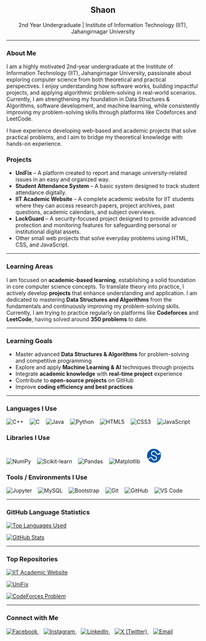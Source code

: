 <h2 align="center">Shaon</h2>
<p align="center">
  2nd Year Undergraduate | Institute of Information Technology (IIT), Jahangirnagar University  
</p>

<hr/>

<h3>About Me</h3>
<p>
  I am a highly motivated 2nd-year undergraduate at the Institute of Information Technology (IIT), Jahangirnagar University, passionate about exploring computer science from both theoretical and practical perspectives. I enjoy understanding how software works, building impactful projects, and applying algorithmic problem-solving in real-world scenarios. Currently, I am strengthening my foundation in Data Structures & Algorithms, software development, and machine learning, while consistently improving my problem-solving skills through platforms like Codeforces and LeetCode.

I have experience developing web-based and academic projects that solve practical problems, and I aim to bridge my theoretical knowledge with hands-on experience.
</p>

<h3>Projects</h3>
<ul>
  <li><strong>UniFix</strong> – A platform created to report and manage university-related issues in an easy and organized way.</li>
  <li><strong>Student Attendance System</strong> – A basic system designed to track student attendance digitally.</li>
 
  
  <!-- ===== Recent Projects ===== -->
  <li><strong>IIT Academic Website</strong> – A complete academic website for IIT students where they can access research papers, project archives, past questions, academic calendars, and subject overviews.</li>
  <li><strong>LockGuard</strong> – A security-focused project designed to provide advanced protection and monitoring features for safeguarding personal or institutional digital assets.</li>
   <li>Other small web projects that solve everyday problems using HTML, CSS, and JavaScript.</li>
</ul>


<hr/>
<h3>Learning Areas</h3>

<p>
  I am focused on <strong>academic-based learning</strong>, establishing a solid foundation in core computer science concepts.  
  To translate theory into practice, I actively develop <strong>projects</strong> that enhance understanding and application.  
  I am dedicated to mastering <strong>Data Structures and Algorithms</strong> from the fundamentals and continuously improving my problem-solving skills.  
  Currently, I am trying to practice regularly on platforms like <strong>Codeforces</strong> and <strong>LeetCode</strong>, having solved around <strong>350 problems</strong> to date.
</p>


<hr/>
<h3>Learning Goals</h3>
<ul>
  <li>Master advanced <strong>Data Structures & Algorithms</strong> for problem-solving and competitive programming</li>
  <li>Explore and apply <strong>Machine Learning & AI</strong> techniques through projects</li>
  <li>Integrate <strong>academic knowledge</strong> with <strong>real-time project</strong> experience</li>
  <li>Contribute to <strong>open-source projects</strong> on GitHub</li>
  <li>Improve <strong>coding efficiency and best practices</strong></li>
</ul>


<hr/>
<h3>Languages I Use</h3>
<p>
  <img src="https://cdn.jsdelivr.net/gh/devicons/devicon/icons/cplusplus/cplusplus-original.svg" alt="C++" width="40" height="40"/> &nbsp;&nbsp;
  <img src="https://cdn.jsdelivr.net/gh/devicons/devicon/icons/c/c-original.svg" alt="C" width="40" height="40"/> &nbsp;&nbsp;
  <img src="https://cdn.jsdelivr.net/gh/devicons/devicon/icons/java/java-original.svg" alt="Java" width="40" height="40"/> &nbsp;&nbsp;
  <img src="https://cdn.jsdelivr.net/gh/devicons/devicon/icons/python/python-original.svg" alt="Python" width="40" height="40"/> &nbsp;&nbsp;
  <img src="https://cdn.jsdelivr.net/gh/devicons/devicon/icons/html5/html5-original.svg" alt="HTML5" width="40" height="40"/> &nbsp;&nbsp;
  <img src="https://cdn.jsdelivr.net/gh/devicons/devicon/icons/css3/css3-original.svg" alt="CSS3" width="40" height="40"/> &nbsp;&nbsp;
  <img src="https://cdn.jsdelivr.net/gh/devicons/devicon/icons/javascript/javascript-original.svg" alt="JavaScript" width="40" height="40"/>
</p>

<h3>Libraries I Use</h3>
<p>
  <img src="https://cdn.jsdelivr.net/gh/devicons/devicon/icons/numpy/numpy-original.svg" alt="NumPy" width="40" height="40"/> &nbsp;&nbsp;
  <img src="https://scikit-learn.org/stable/_static/scikit-learn-logo-small.png" alt="Scikit-learn" width="40" height="40"/> &nbsp;&nbsp;
  <img src="https://cdn.jsdelivr.net/gh/devicons/devicon/icons/pandas/pandas-original.svg" alt="Pandas" width="40" height="40"/> &nbsp;&nbsp;
  <img src="https://cdn.jsdelivr.net/gh/devicons/devicon/icons/matplotlib/matplotlib-original.svg" alt="Matplotlib" width="40" height="40"/> &nbsp;&nbsp;
  <img src="https://raw.githubusercontent.com/scipy/scipy/main/doc/source/_static/logo.svg" alt="SciPy" width="40" height="40"/> &nbsp;&nbsp;
</p>

<h3>Tools / Environments I Use</h3>
<p>
  <img src="https://cdn.jsdelivr.net/gh/devicons/devicon/icons/jupyter/jupyter-original.svg" alt="Jupyter" width="40" height="40"/> &nbsp;&nbsp;
  <img src="https://cdn.jsdelivr.net/gh/devicons/devicon/icons/mysql/mysql-original.svg" alt="MySQL" width="40" height="40"/> &nbsp;&nbsp;
  <img src="https://cdn.jsdelivr.net/gh/devicons/devicon/icons/bootstrap/bootstrap-plain.svg" alt="Bootstrap" width="40" height="40"/> &nbsp;&nbsp;
  <img src="https://cdn.jsdelivr.net/gh/devicons/devicon/icons/git/git-original.svg" alt="Git" width="40" height="40"/> &nbsp;&nbsp;
  <img src="https://cdn.jsdelivr.net/gh/devicons/devicon/icons/github/github-original.svg" alt="GitHub" width="40" height="40"/> &nbsp;&nbsp;
  <img src="https://cdn.jsdelivr.net/gh/devicons/devicon/icons/vscode/vscode-original.svg" alt="VS Code" width="40" height="40"/>
</p>





<hr/>

<h3>GitHub Language Statistics</h3>
<p>
  <a href="https://github.com/shaon-juniv" target="_blank">
    <img src="https://github-readme-stats.vercel.app/api/top-langs/?username=Md-Shaon-Khan&layout=compact&theme=default" alt="Top Languages Used"/>
  </a>
</p>

<p>
  <a href="https://github.com/shaon-juniv" target="_blank">
    <img src="https://github-readme-stats.vercel.app/api?username=Md-Shaon-Khan&show_icons=true&theme=default" alt="GitHub Stats"/>
  </a>
</p>

<hr/>
<h3>Top Repositories</h3>
<p>
  <a href="https://github.com/Md-Shaon-Khan/IIT-Academic-Website-Design" target="_blank">
    <img src="https://github-readme-stats.vercel.app/api/pin/?username=Md-Shaon-Khan&repo=IIT-Academic-Website-Design&theme=default" alt="IIT Academic Website"/>
  </a>
</p>

<p>
  <a href="https://github.com/Md-Shaon-Khan/UniFix" target="_blank">
    <img src="https://github-readme-stats.vercel.app/api/pin/?username=Md-Shaon-Khan&repo=UniFix&theme=default" alt="UniFix"/>
  </a>
</p>

<p>
  <a href="https://github.com/Md-Shaon-Khan/CodeForces_Problem" target="_blank">
    <img src="https://github-readme-stats.vercel.app/api/pin/?username=Md-Shaon-Khan&repo=CodeForces_Problem&theme=default" alt="CodeForces Problem"/>
  </a>
</p>



<hr/>

<h3>Connect with Me</h3>
<p>
  <a href="https://www.facebook.com/sa.ona.khana.803112" target="_blank">
    <img src="https://img.icons8.com/fluency/48/facebook-new.png" alt="Facebook" title="Facebook"/>
  </a>
  &nbsp;&nbsp;
  <a href="https://www.instagram.com/___shaon__/" target="_blank">
    <img src="https://img.icons8.com/fluency/48/instagram-new.png" alt="Instagram" title="Instagram"/>
  </a>
  &nbsp;&nbsp;
  <a href="https://www.linkedin.com/in/shaon-khan-01003433a/" target="_blank">
    <img src="https://img.icons8.com/fluency/48/linkedin.png" alt="LinkedIn" title="LinkedIn"/>
  </a>
  &nbsp;&nbsp;
  <a href="https://x.com/_shaon_khan" target="_blank">
    <img src="https://img.icons8.com/ios-filled/48/1DA1F2/twitterx--v2.png" alt="X (Twitter)" title="X (Twitter)"/>
  </a>
  &nbsp;&nbsp;
  <a href="mailto:shaon.iit52@gmail.com" target="_blank">
    <img src="https://img.icons8.com/fluency/48/000000/email.png" alt="Email" title="Email"/>
  </a>
</p>
